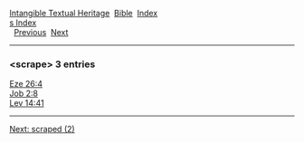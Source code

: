 [Intangible Textual Heritage](../../index)  [Bible](../index) 
[Index](index)   
[s Index](_s_)  
  [Previous](c09883)  [Next](c09885) 

------------------------------------------------------------------------

### &lt;scrape&gt; 3 entries

[Eze 26:4](../kjv/eze026.htm#004)  
[Job 2:8](../kjv/job002.htm#008)  
[Lev 14:41](../kjv/lev014.htm#041)  

------------------------------------------------------------------------

[Next: scraped (2)](c09885)
